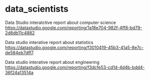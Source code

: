 # data_scientists


Data Studio interatctive report about computer science
https://datastudio.google.com/reporting/1a18e704-982f-4ff8-bd79-2d8db11c4882

Data studio interative report about statistics
https://datastudio.google.com/reporting/f3010419-45b3-41a5-8e7c-de584eb7dff7.

Data studio interative report about engineering
https://datastudio.google.com/reporting/f3dcfe53-cd1d-4d4b-bdd4-36f24a13514a
